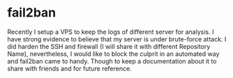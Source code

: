 # fail2ban
Recently I setup a VPS to keep the logs of different server for analysis. I have strong evidence to believe that my server is under brute-force attack. I did harden the SSH and firewall (I will share it with different Repository Name), nevertheless, I would like to block the culprit in an automated way and fail2ban came to handy. Though to keep a documentation about it to share with friends and for future reference.
